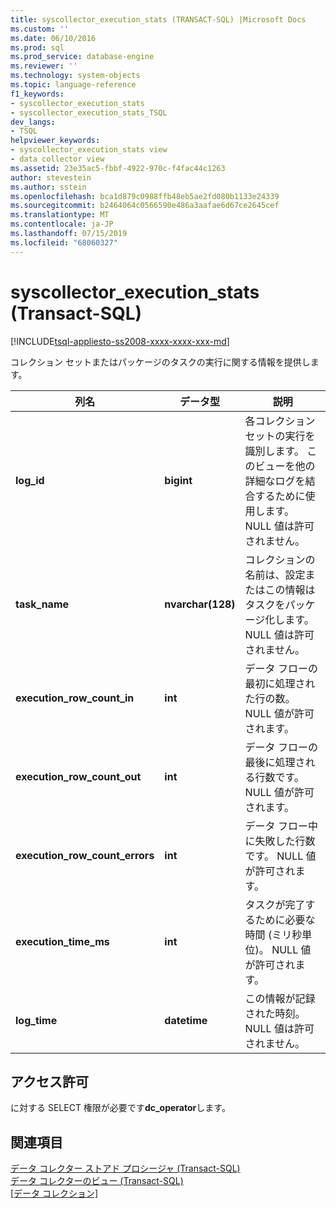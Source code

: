 ```yaml
---
title: syscollector_execution_stats (TRANSACT-SQL) |Microsoft Docs
ms.custom: ''
ms.date: 06/10/2016
ms.prod: sql
ms.prod_service: database-engine
ms.reviewer: ''
ms.technology: system-objects
ms.topic: language-reference
f1_keywords:
- syscollector_execution_stats
- syscollector_execution_stats_TSQL
dev_langs:
- TSQL
helpviewer_keywords:
- syscollector_execution_stats view
- data collector view
ms.assetid: 23e35ac5-fbbf-4922-970c-f4fac44c1263
author: stevestein
ms.author: sstein
ms.openlocfilehash: bca1d879c0988ffb48eb5ae2fd080b1133e24339
ms.sourcegitcommit: b2464064c0566590e486a3aafae6d67ce2645cef
ms.translationtype: MT
ms.contentlocale: ja-JP
ms.lasthandoff: 07/15/2019
ms.locfileid: "68060327"
---
```

# <a name="syscollectorexecutionstats-transact-sql"></a>syscollector_execution_stats (Transact-SQL)
[!INCLUDE[tsql-appliesto-ss2008-xxxx-xxxx-xxx-md](../../includes/tsql-appliesto-ss2008-xxxx-xxxx-xxx-md.md)]

  コレクション セットまたはパッケージのタスクの実行に関する情報を提供します。  
  
|列名|データ型|説明|  
|-----------------|---------------|-----------------|  
|**log_id**|**bigint**|各コレクション セットの実行を識別します。 このビューを他の詳細なログを結合するために使用します。 NULL 値は許可されません。|  
|**task_name**|**nvarchar(128)**|コレクションの名前は、設定またはこの情報はタスクをパッケージ化します。 NULL 値は許可されません。|  
|**execution_row_count_in**|**int**|データ フローの最初に処理された行の数。 NULL 値が許可されます。|  
|**execution_row_count_out**|**int**|データ フローの最後に処理される行数です。 NULL 値が許可されます。|  
|**execution_row_count_errors**|**int**|データ フロー中に失敗した行数です。 NULL 値が許可されます。|  
|**execution_time_ms**|**int**|タスクが完了するために必要な時間 (ミリ秒単位)。 NULL 値が許可されます。|  
|**log_time**|**datetime**|この情報が記録された時刻。 NULL 値は許可されません。|  
  
## <a name="permissions"></a>アクセス許可  
 に対する SELECT 権限が必要です**dc_operator**します。  
  
## <a name="see-also"></a>関連項目  
 [データ コレクター ストアド プロシージャ &#40;Transact-SQL&#41;](../../relational-databases/system-stored-procedures/data-collector-stored-procedures-transact-sql.md)   
 [データ コレクターのビュー &#40;Transact-SQL&#41;](../../relational-databases/system-catalog-views/data-collector-views-transact-sql.md)   
 [[データ コレクション]](../../relational-databases/data-collection/data-collection.md)  
  
  
